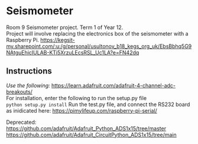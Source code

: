 # Seismometer
 Room 9 Seismometer project. Term 1 of Year 12.  
 Project will involve replacing the electronics box of the seismometer with a Raspberry Pi.
 https://kegsit-my.sharepoint.com/:u:/g/personal/usultonov_b18_kegs_org_uk/EbsBbhq5G9NAtguEhicIULAB-KTi5XrzuLEcsRSL_Uc1LA?e=FN42dq  
## Instructions
 *Use the following:* https://learn.adafruit.com/adafruit-4-channel-adc-breakouts/  
 For installation, enter the following to run the setup.py file  
 `python setup.py install`
 Run the test.py file, and connect the RS232 board as inidicated here: https://pimylifeup.com/raspberry-pi-serial/
   
 
 Deprecated: https://github.com/adafruit/Adafruit_Python_ADS1x15/tree/master  
 https://github.com/adafruit/Adafruit_CircuitPython_ADS1x15/tree/main
